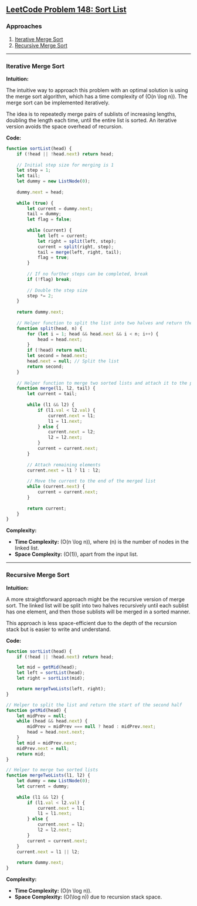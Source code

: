 ## [LeetCode Problem 148: Sort List](https://leetcode.com/problems/sort-list/)

### Approaches
1. [Iterative Merge Sort](#iterative-merge-sort)
2. [Recursive Merge Sort](#recursive-merge-sort)

---

### Iterative Merge Sort

**Intuition:**

The intuitive way to approach this problem with an optimal solution is using the merge sort algorithm, which has a time complexity of \(O(n \log n)\). The merge sort can be implemented iteratively. 

The idea is to repeatedly merge pairs of sublists of increasing lengths, doubling the length each time, until the entire list is sorted. An iterative version avoids the space overhead of recursion.

**Code:**

```javascript
function sortList(head) {
    if (!head || !head.next) return head;
    
    // Initial step size for merging is 1
    let step = 1;
    let tail;
    let dummy = new ListNode(0);
    
    dummy.next = head;
    
    while (true) {
        let current = dummy.next;
        tail = dummy;
        let flag = false;
        
        while (current) {
            let left = current;
            let right = split(left, step);
            current = split(right, step);
            tail = merge(left, right, tail);
            flag = true;
        }
        
        // If no further steps can be completed, break
        if (!flag) break;
        
        // Double the step size
        step *= 2;
    }
    
    return dummy.next;
    
    // Helper function to split the list into two halves and return the start of the second half
    function split(head, n) {
        for (let i = 1; head && head.next && i < n; i++) {
            head = head.next;
        }
        if (!head) return null;
        let second = head.next;
        head.next = null; // Split the list
        return second;
    }
    
    // Helper function to merge two sorted lists and attach it to the provided tail
    function merge(l1, l2, tail) {
        let current = tail;
        
        while (l1 && l2) {
            if (l1.val < l2.val) {
                current.next = l1;
                l1 = l1.next;
            } else {
                current.next = l2;
                l2 = l2.next;
            }
            current = current.next;
        }
        
        // Attach remaining elements
        current.next = l1 ? l1 : l2;
        
        // Move the current to the end of the merged list
        while (current.next) {
            current = current.next;
        }
        
        return current;
    }
}
```

**Complexity:**

- **Time Complexity:** \(O(n \log n)\), where \(n\) is the number of nodes in the linked list.
- **Space Complexity:** \(O(1)\), apart from the input list.


---

### Recursive Merge Sort

**Intuition:**

A more straightforward approach might be the recursive version of merge sort. The linked list will be split into two halves recursively until each sublist has one element, and then those sublists will be merged in a sorted manner.

This approach is less space-efficient due to the depth of the recursion stack but is easier to write and understand.

**Code:**

```javascript
function sortList(head) {
    if (!head || !head.next) return head;

    let mid = getMid(head);
    let left = sortList(head);
    let right = sortList(mid);

    return mergeTwoLists(left, right);
}

// Helper to split the list and return the start of the second half
function getMid(head) {
    let midPrev = null;
    while (head && head.next) {
        midPrev = midPrev === null ? head : midPrev.next;
        head = head.next.next;
    }
    let mid = midPrev.next;
    midPrev.next = null;
    return mid;
}

// Helper to merge two sorted lists
function mergeTwoLists(l1, l2) {
    let dummy = new ListNode(0);
    let current = dummy;
    
    while (l1 && l2) {
        if (l1.val < l2.val) {
            current.next = l1;
            l1 = l1.next;
        } else {
            current.next = l2;
            l2 = l2.next;
        }
        current = current.next;
    }
    current.next = l1 || l2;
    
    return dummy.next;
}
```

**Complexity:**

- **Time Complexity:** \(O(n \log n)\).
- **Space Complexity:** \(O(\log n)\) due to recursion stack space.

